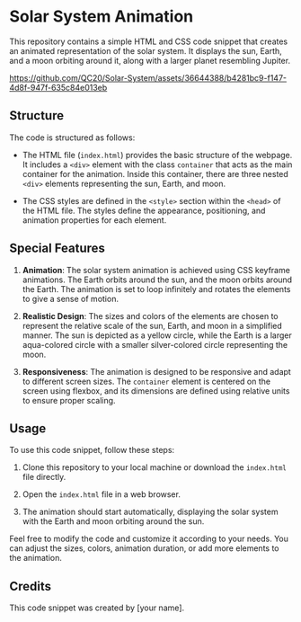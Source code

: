 # Solar System Animation

This repository contains a simple HTML and CSS code snippet that creates an animated representation of the solar system. It displays the sun, Earth, and a moon orbiting around it, along with a larger planet resembling Jupiter.

https://github.com/QC20/Solar-System/assets/36644388/b4281bc9-f147-4d8f-947f-635c84e013eb

## Structure

The code is structured as follows:

- The HTML file (`index.html`) provides the basic structure of the webpage. It includes a `<div>` element with the class `container` that acts as the main container for the animation. Inside this container, there are three nested `<div>` elements representing the sun, Earth, and moon.

- The CSS styles are defined in the `<style>` section within the `<head>` of the HTML file. The styles define the appearance, positioning, and animation properties for each element.

## Special Features

1. **Animation**: The solar system animation is achieved using CSS keyframe animations. The Earth orbits around the sun, and the moon orbits around the Earth. The animation is set to loop infinitely and rotates the elements to give a sense of motion.

2. **Realistic Design**: The sizes and colors of the elements are chosen to represent the relative scale of the sun, Earth, and moon in a simplified manner. The sun is depicted as a yellow circle, while the Earth is a larger aqua-colored circle with a smaller silver-colored circle representing the moon.

3. **Responsiveness**: The animation is designed to be responsive and adapt to different screen sizes. The `container` element is centered on the screen using flexbox, and its dimensions are defined using relative units to ensure proper scaling.

## Usage

To use this code snippet, follow these steps:

1. Clone this repository to your local machine or download the `index.html` file directly.

2. Open the `index.html` file in a web browser.

3. The animation should start automatically, displaying the solar system with the Earth and moon orbiting around the sun.

Feel free to modify the code and customize it according to your needs. You can adjust the sizes, colors, animation duration, or add more elements to the animation.

## Credits

This code snippet was created by [your name].
